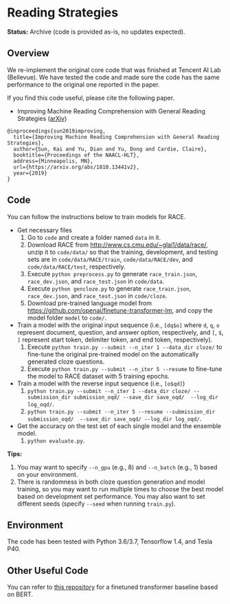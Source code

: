Reading Strategies
==================

**Status:** Archive (code is provided as-is, no updates expected).

Overview
--------
We re-implement the original core code that was finished at Tencent AI Lab (Bellevue). We have tested the code and made sure the code has the same performance to the original one reported in the paper.

If you find this code useful, please cite the following paper.

* Improving Machine Reading Comprehension with General Reading Strategies ([arXiv](https://arxiv.org/abs/1810.13441))
```
@inproceedings{sun2019improving,
  title={Improving Machine Reading Comprehension with General Reading Strategies},
  author={Sun, Kai and Yu, Dian and Yu, Dong and Cardie, Claire},
  booktitle={Proceedings of the NAACL-HLT},
  address={Minneapolis, MN},
  url={https://arxiv.org/abs/1810.13441v2},
  year={2019}
}
```

Code
----
You can follow the instructions below to train models for RACE.
* Get necessary files
  1. Go to ```code``` and create a folder named ```data``` in it.
  2. Download RACE from http://www.cs.cmu.edu/~glai1/data/race/, unzip it to ```code/data/``` so that the training, development, and testing sets are in ```code/data/RACE/train```, ```code/data/RACE/dev```, and ```code/data/RACE/test```, respectively.
  3. Execute ```python preprocess.py``` to generate ```race_train.json```, ```race_dev.json```, and ```race_test.json``` in ```code/data```.
  4. Execute ```python gencloze.py``` to generate ```race_train.json```, ```race_dev.json```, and ```race_test.json``` in ```code/cloze```.
  5. Download pre-trained language model from https://github.com/openai/finetune-transformer-lm, and copy the model folder ```model``` to ```code/```.
* Train a model with the original input sequence (i.e., ```[dq$o]``` where ```d```, ```q```, ```o``` represent document, question, and answer option, respectively, and ```[```, ```$```, ```]``` represent start token, delimiter token, and end token, respectively).
  1. Execute ```python train.py --submit --n_iter 1 --data_dir cloze/``` to fine-tune the original pre-trained model on the automatically generated cloze questions.
  2. Execute ```python train.py --submit --n_iter 5 --resume``` to fine-tune the model to RACE dataset with 5 training epochs.
* Train a model with the reverse input sequence (i.e., ```[o$qd]```)
  1. ```python train.py --submit --n_iter 1 --data_dir cloze/ --submission_dir submission_oqd/ --save_dir save_oqd/  --log_dir log_oqd/```.
  2. ```python train.py --submit --n_iter 5 --resume --submission_dir submission_oqd/  --save_dir save_oqd/ --log_dir log_oqd/```.
* Get the accuracy on the test set of each single model and the ensemble model.
  1. ```python evaluate.py```.

**Tips:**
 1. You may want to specify ```--n_gpu``` (e.g., 8) and ```--n_batch``` (e.g., 1) based on your environment.
 2. There is randomness in both cloze question generation and model training, so you may want to run multiple times to choose the best model based on development set performance. You may also want to set different seeds (specify ```--seed``` when running ```train.py```).


Environment
-----------
The code has been tested with Python 3.6/3.7, Tensorflow 1.4, and Tesla P40. 


Other Useful Code
-----------------
You can refer to [this repository](https://github.com/nlpdata/mrc_bert_baseline) for a finetuned transformer baseline based on BERT.
